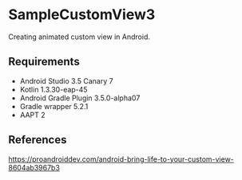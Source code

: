 # SampleCustomView3
Creating animated custom view in Android.

## Requirements
* Android Studio 3.5 Canary 7
* Kotlin 1.3.30-eap-45
* Android Gradle Plugin 3.5.0-alpha07
* Gradle wrapper 5.2.1
* AAPT 2

## References
https://proandroiddev.com/android-bring-life-to-your-custom-view-8604ab3967b3